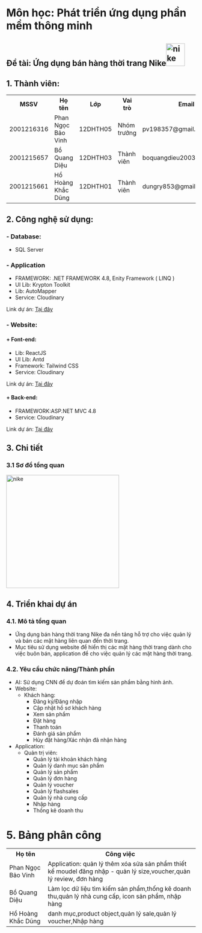 # Môn học: Phát triển ứng dụng phần mềm thông minh 
## Đề tài: Ứng dụng bán hàng thời trang Nike<img width="50" height="60" src="https://img.icons8.com/clouds/100/nike.png" alt="nike"/>
## 1. Thành viên:
<table>  
<tr><th>MSSV</th><th>Họ tên</th><th>Lớp</th><th>Vai trò<th>Email</th></tr>  
<tr>
  <td>2001216316</td>
  <td>Phan Ngọc Bảo Vinh</td>
  <td>12DHTH05</td>
  <td>Nhóm trưởng</td>
  <td>pv198357@gmail.com</td>
</tr>
<tr>
  <td>2001215657</td>
  <td>Bồ Quang Diệu</td>
  <td>12DHTH03</td>
  <td>Thành viên</td>
  <td>boquangdieu2003@gmail.com</td>
</tr>
<tr>
  <td>2001215661</td>
  <td>Hồ Hoàng Khắc Dũng</td>
  <td>12DHTH01</td>
  <td>Thành viên</td>
  <td>dungry853@gmail.com</td>
</tr>
</table>

## 2. Công nghệ sử dụng:
  ### - Database: 
  <ul>
    <li> SQL Server</li>  
  </ul>
  
  ### - Application
  
  <ul>
    <li>FRAMEWORK: .NET FRAMEWORK 4.8, Enity Framework ( LINQ )</li>
    <li>UI Lib: Krypton Toolkit </li>
    <li>Lib: AutoMapper</li>
    <li>Service: Cloudinary</li>
  </ul>
  
  Link dự án: [Tại đây](https://github.com/Nike-Multi-Platform/nike-application)
  
  ### - Website:
   #### + Font-end:
   
  <ul>
    <li>Lib: ReactJS</li>
    <li>UI Lib: Antd</li>
    <li>Framework: Tailwind CSS</li>
    <li>Service: Cloudinary</li>
    
  </ul>
  
   Link dự án: [Tại đây](https://github.com/Nike-Multi-Platform/nike-website-frontend)
   
   #### + Back-end:
  <ul>
     <li>FRAMEWORK:ASP.NET MVC 4.8</li>
    <li>Service: Cloudinary</li>
  </ul>
  
 Link dự án: [Tại đây](https://github.com/Nike-Multi-Platform/nike-website-backend)

## 3. Chi tiết 
### 3.1 Sơ đồ tổng quan
<img width="300px" height="300px" src="https://res.cloudinary.com/dbmhu911n/image/upload/v1725937732/chat-app-file/ld6ijlxejcpgrovoa4mr.png" alt="nike"/>

## 4. Triển khai dự án
### 4.1. Mô tả tổng quan
- Ứng dụng bán hàng thời trang Nike đa nền tảng hỗ trợ cho việc quản lý và bán các mặt hàng liên quan đến thời trang.
- Mục tiêu sử dụng website để hiển thị các mặt hàng thời trang dành cho việc buôn bán, application để cho việc quản lý các mặt hàng thời trang.
### 4.2. Yêu cầu chức năng/Thành phần
- AI: Sử dụng CNN để dự đoán tìm kiếm sản phẩm bằng hình ảnh.
- Website:
  - Khách hàng:
    - Đăng ký/Đăng nhập
    - Cập nhật hồ sơ khách hàng
    - Xem sản phẩm
    - Đặt hàng
    - Thanh toán
    - Đánh giá sản phẩm
    - Hủy đặt hàng/Xác nhận đã nhận hàng
- Application:
    - Quản trị viên:
       - Quản lý tài khoản khách hàng
       - Quản lý danh mục sản phẩm
       - Quản lý sản phẩm
       - Quản lý đơn hàng
       - Quản lý voucher
       - Quản lý flashsales
       - Quản lý nhà cung cấp
       - Nhập hàng
       - Thống kê doanh thu
# 5. Bảng phân công 
<table>
  <tr>
  <th>Họ tên</th>
  <th>Công việc</th>
</tr>  
<tr>
  <td>Phan Ngọc Bảo Vinh</td>
  <td>Application: quản lý thêm xóa sửa sản phẩm thiết kế moudel đăng nhập - quản lý size,voucher,quản lý review, đơn hàng </td> 
</tr>
<tr>
  <td>Bồ Quang Diệu</td>
  <td>Làm lọc dữ liệu tìm kiếm sản phẩm,thống kê doanh thu,quản lý nhà cung cấp, icon sản phẩm, nhập hàng</td> 
</tr>
<tr>
  <td>Hồ Hoàng Khắc Dũng</td>
  <td>danh mục,product object,quản lý sale,quản lý voucher,Nhập hàng</td> 
</tr>
</table>

